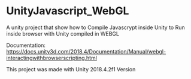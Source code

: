 # UnityJavascript_WebGL
A unity project that show how to Compile Javascrypt inside Unity to Run inside browser with Unity compiled in WEBGL



Documentation: https://docs.unity3d.com/2018.4/Documentation/Manual/webgl-interactingwithbrowserscripting.html

This project was made with Unity 2018.4.2f1 Version
